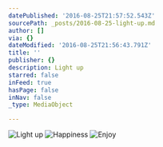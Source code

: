 ```yaml
---
datePublished: '2016-08-25T21:57:52.543Z'
sourcePath: _posts/2016-08-25-light-up.md
author: []
via: {}
dateModified: '2016-08-25T21:56:43.791Z'
title: ''
publisher: {}
description: Light up
starred: false
inFeed: true
hasPage: false
inNav: false
_type: MediaObject

---
```

![Light up](https://the-grid-user-content.s3-us-west-2.amazonaws.com/25a72563-e6fc-4b05-bd71-ab84aa72da1b.jpg)
![Happiness](https://the-grid-user-content.s3-us-west-2.amazonaws.com/9fb3bd31-7c68-4888-aeaa-13902773f886.jpg)
![Enjoy](https://the-grid-user-content.s3-us-west-2.amazonaws.com/8b8b1444-cf54-4328-a95c-e76e3b40a84a.jpg)